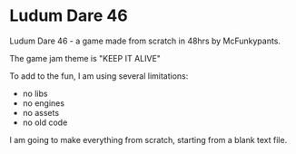 # Ludum Dare 46
 
Ludum Dare 46 - a game made from scratch in 48hrs by McFunkypants.

The game jam theme is "KEEP IT ALIVE"

To add to the fun, I am using several limitations:

- no libs
- no engines
- no assets
- no old code

I am going to make everything from scratch, starting from a blank text file.
